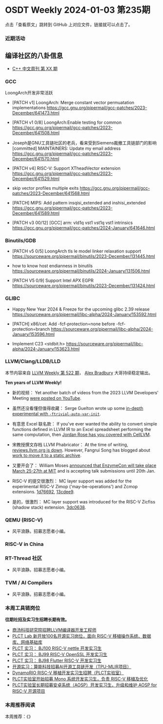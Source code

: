 # OSDT Weekly 2024-01-03 第235期

点击「查看原文」跳转到 GitHub 上对应文件，链接就可以点击了。

### 近期活动

## 编译社区的八卦信息

- [C++ 中文周刊 第 XX 期]()

### GCC

  LoongArch开发非常活跃
- [PATCH v1] LoongArch: Merge constant vector permuatation implementations
  https://gcc.gnu.org/pipermail/gcc-patches/2023-December/641473.html

- [PATCH v1 0/8] LoongArch:Enable testing for common
  https://gcc.gnu.org/pipermail/gcc-patches/2023-December/641508.html

- Joseph是GNU工具链社区的老兵，看来受到Siemens裁撤工具链部门的影响
  [committed] MAINTAINERS: Update my email address
  https://gcc.gnu.org/pipermail/gcc-patches/2023-December/641570.html

- [PATCH v4] RISC-V: Support XTheadVector extension
  https://gcc.gnu.org/pipermail/gcc-patches/2023-December/641529.html

- skip vector profiles multiple exits
  https://gcc.gnu.org/pipermail/gcc-patches/2023-December/641568.html

- [PATCH] MIPS: Add pattern insqisi_extended and inshisi_extended
  https://gcc.gnu.org/pipermail/gcc-patches/2023-December/641589.html

- [PATCH v3 00/12] [GCC] arm: vld1q vst1 vst1q vst1 intrinsics
  https://gcc.gnu.org/pipermail/gcc-patches/2024-January/641646.html

### Binutils/GDB

- [PATCH v5 0/5] LoongArch tls le model linker relaxation support
  https://sourceware.org/pipermail/binutils/2023-December/131445.html

- how to know host endianness in binutils
  https://sourceware.org/pipermail/binutils/2024-January/131506.html

- [PATCH V5 0/9] Support Intel APX EGPR
  https://sourceware.org/pipermail/binutils/2023-December/131424.html

### GLIBC

- Happy New Year 2024 & Freeze for the upcoming glibc 2.39 release
  https://sourceware.org/pipermail/libc-alpha/2024-January/153592.html

- [PATCH] x86/cet: Add -fcf-protection=none before -fcf-protection=branch
  https://sourceware.org/pipermail/libc-alpha/2024-January/153596.html

- Implement C23 <stdbit.h>
  https://sourceware.org/pipermail/libc-alpha/2024-January/153623.html

### LLVM/Clang/LLDB/LLD

本节内容来自 [LLVM Weekly 第 522 期](http://llvmweekly.org/issue/522)，
[Alex Bradbury](https://www.linkedin.com/in/alex-bradbury/) 大哥持续稳定输出。


**Ten years of LLVM Weekly!**

* 新的视频： Yet another batch of videos from the 2023 LLVM Developers' Meeting [were posted on YouTube](https://www.youtube.com/playlist?list=PL_R5A0lGi1AD9nPVlv7mG8_2mMSiL_0Ik).

* 虽然还没看懂但值得收藏： Serge Guelton wrote up some [in-depth experimental with `-ftrivial-auto-var-init`](https://serge-sans-paille.github.io/pythran-stories/trivial-auto-var-init-experiments.html).

* 有意思 Excel 联名款： If you've ever wanted the ability to convert simple functions defined in LLVM IR to an Excel spreadsheet performing the same computation, then [Jordan Rose has you covered with CellLVM](https://belkadan.com/blog/2023/12/CellLVM/).

* 宋教授撰文存档 LLVM Phabricator： At the time of writing, [reviews.llvm.org is down](https://discourse.llvm.org/t/cant-access-https-reviews-llvm-org/75905/).  However, Fangrui Song has blogged about [work to move it to a static archive](https://maskray.me/blog/2023-12-30-reviews.llvm.org-became-read-only-archive).

* 又要开会了： William Moses [announced that EnzymeCon will take place March 25-27th at MIT](https://discourse.llvm.org/t/enzymecon-2024-is-3-25-3-27-talk-deadline-1-20/75976) and is accepting talk submissions until 20th Jan.

* RISC-V 的提交很激烈： MC layer support was added for the experimental RISC-V Zimop ('may-be-operations') and Zcmop extensions.
  [1d76692](https://github.com/llvm/llvm-project/commit/1d76692cf831),
  [13cdee9](https://github.com/llvm/llvm-project/commit/13cdee9047d2).

* 是的，很激烈： MC layer support was introduced for the RISC-V Zicfiss (shadow stack) extension.
  [3dc0638](https://github.com/llvm/llvm-project/commit/3dc0638cfc19).

### QEMU (RISC-V)

- 风平浪静。招募志愿者小编。

### RISC-V in China

### RT-Thread 社区

- 风平浪静。招募志愿者小编。

### TVM / AI Compilers

- 风平浪静。招募志愿者小编。

### 本周工具链岗位

**往期社招及实习生招聘长期有效。**

- [商汤科技研究院招聘LLVM编译器开发工程师](https://mp.weixin.qq.com/s/4j-Qin8LFUJlzKzFIpIKpw)
- [PLCT Lab 新开放100名开源实习岗位，面向 RISC-V 移植操作系统、数据库、网络基础库](https://mp.weixin.qq.com/s/ebvIxcplB8Jtw18LMoXTTQ)
- [PLCT 实习： BJ100 RISC-V nettle 开发实习生](https://mp.weixin.qq.com/s/GEUKRlxILFpdHQbv-yxWQQ)
- [PLCT 实习： BJ99 RISC-V OpenSSL 开发实习生](https://mp.weixin.qq.com/s/pzy6sbW50r3aLw3Dt36oBQ)
- [PLCT 实习： BJ98 Flutter RISC-V 开发实习生](https://mp.weixin.qq.com/s/gQYT_rhtLE8jGg6WWAztDA)
- [开源实习：算能科技招募AI开源工具链开发（TPU-MLIR项目）](https://mp.weixin.qq.com/s/IBJh0ip4k11PzIMZecsWSw)
- [DynamoRIO RISC-V 移植开发实习生招聘（PLCT实验室）](https://mp.weixin.qq.com/s/J_5TjT6DOqeOXJXQI5VQxw)
- [PLCT实验室开始招募 Mono 系统开发实习生，负责 RISC-V 移植及优化](https://mp.weixin.qq.com/s/whEW7Hay1jIP1tBzIPay1A)
- [PLCT实验室长期招募安卓系统（AOSP）开发实习生，升级和维护 AOSP for RISC-V 开源项目](https://mp.weixin.qq.com/s/dJP2cEB1nex2inR5c-cJog)


### 本周推荐阅读

本周推荐：《》
